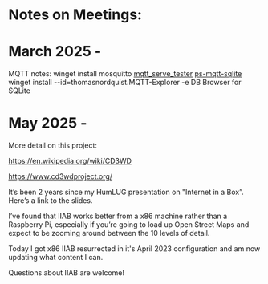 # Notes on Meetings:

# March 2025 -

MQTT notes:
  winget install mosquitto
  [mqtt_serve_tester](https://github.com/mrdatawolf/mqtt_serve_tester)
  [ps-mqtt-sqlite](https://github.com/mrdatawolf/ps-mqtt-sqlite)
  winget install --id=thomasnordquist.MQTT-Explorer -e
  DB Browser for SQLite
  
# May 2025 -

More detail on this project:

https://en.wikipedia.org/wiki/CD3WD

https://www.cd3wdproject.org/

It’s been 2 years since my HumLUG presentation on "Internet in a Box”. Here’s a link to the slides. 

I’ve found that IIAB works better from a x86 machine rather than a Raspberry Pi, especially if you’re going to load up Open Street Maps and expect to be zooming around between the 10 levels of detail.

Today I got x86 IIAB resurrected  in it's April 2023 configuration and am now updating what content I can.

Questions about IIAB are welcome!

